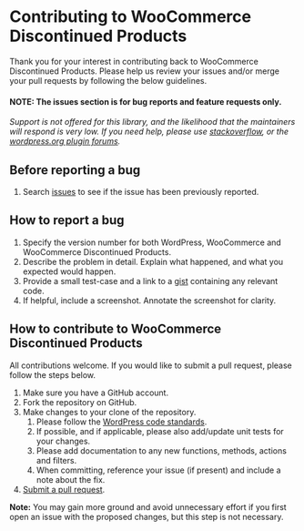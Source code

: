 # Contributing to WooCommerce Discontinued Products

Thank you for your interest in contributing back to WooCommerce Discontinued Products. Please help us review your issues and/or merge your pull requests by following the below guidelines.

#### NOTE: The issues section is for bug reports and feature requests only.
_Support is not offered for this library, and the likelihood that the maintainers will respond is very low. If you need help, please use [stackoverflow](http://stackoverflow.com/search?q=woocommerce), or the [wordpress.org plugin forums](http://wordpress.org/support/plugin/woocommerce-discontinued-products)._

Before reporting a bug
---
1. Search [issues](https://github.com/twoelevenjay/woocommerce-discontinued-products/issues) to see if the issue has been previously reported.


How to report a bug
---
1. Specify the version number for both WordPress, WooCommerce and WooCommerce Discontinued Products.
3. Describe the problem in detail. Explain what happened, and what you expected would happen.
4. Provide a small test-case and a link to a [gist](https://gist.github.com/) containing any relevant code.
5. If helpful, include a screenshot. Annotate the screenshot for clarity.


How to contribute to WooCommerce Discontinued Products
---
All contributions welcome. If you would like to submit a pull request, please follow the steps below.

1. Make sure you have a GitHub account.
2. Fork the repository on GitHub.
5. Make changes to your clone of the repository.
	1. Please follow the [WordPress code standards](https://make.wordpress.org/core/handbook/coding-standards).
	2. If possible, and if applicable, please also add/update unit tests for your changes.
	3. Please add documentation to any new functions, methods, actions and filters.
	4. When committing, reference your issue (if present) and include a note about the fix.
6. [Submit a pull request](https://help.github.com/articles/creating-a-pull-request/).

**Note:** You may gain more ground and avoid unnecessary effort if you first open an issue with the proposed changes, but this step is not necessary.
